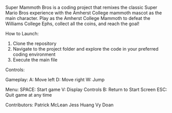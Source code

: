 Super Mammoth Bros is a coding project that remixes the classic Super Mario Bros experience with the Amherst College mammoth mascot as the main character. 
Play as the Amherst College Mammoth to defeat the Williams College Ephs, collect all the coins, and reach the goal!

How to Launch:
1) Clone the repository
2) Navigate to the project folder and explore the code in your preferred coding environment
3) Execute the main file
   
Controls:

  Gameplay:
    A: Move left
    D: Move right
    W: Jump

  Menu:
    SPACE: Start game
    V: Display Controls
      B: Return to Start Screen
    ESC: Quit game at any time

Contributors:
Patrick McLean
Jess Huang
Vy Doan
